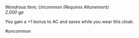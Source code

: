 *Wondrous Item, Uncommon (Requires Attunement)*  
*2,000 gp*

You gain a +1 bonus to AC and saves while you wear this cloak.

#uncommon
